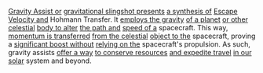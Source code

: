 
[Gravity Assist or](1/3/3/1/3/.Gravity%20Assist) [gravitational slingshot presents](1/3/3/1/3/.Gravity%20Assist) [a synthesis of](1/3/1/2/3/2/1/1/2/2/1/.Synthesis) [Escape Velocity and](1/2/3/3/2/3/2/.Escape%20Velocity) Hohmann Transfer. It [employs the gravity](1/2/3/3/2/3/1/.Gravitational%20Pull) [of a planet](1/3/3/3/.Extraterrestrial%20Bodies) [or other celestial](3/3/3/1/2/3/.Sky%20Myths) [body to alter](1/1/2/2/2/.Alteration) [the path and](1/2/3/1/1/2/.Path) [speed of a](1/2/3/1/3/.Speed) spacecraft. This way, [momentum is transferred](1/1/3/2/1/2/3/.Momentum) [from the celestial](3/3/3/1/2/.Earthly%20Origins) [object to the](2/2/2/3/1/2/.Denying%20the%20Antecedent) spacecraft, proving a [significant boost without](1/1/3/2/1/3/3/2/.Enhancement) [relying on the](2/2/3/1/2/1/.Assumption) spacecraft's propulsion. As such, gravity assists [offer a way](1/1/3/3/1/3/3/.Approach) [to conserve resources](1/1/3/2/1/2/3/3/.Conservation) [and expedite travel](3/1/3/3/1/2/2/3/3/3/3/.Community%20Benefits) [in our solar](3/1/1/1/2/1/1/.Solar%20Panels) system and beyond.


